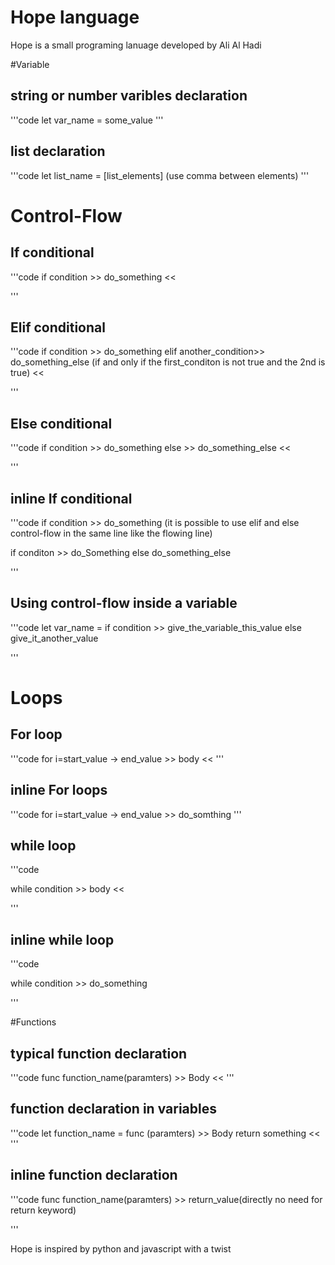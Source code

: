 # Hope language
  Hope is a small programing lanuage developed by Ali Al Hadi
  
#Variable

## string or number varibles declaration

'''code
let var_name = some_value
'''
## list declaration
'''code
   let list_name = [list_elements] (use comma between elements)
'''
# Control-Flow

## If conditional
'''code
  if condition >> 
    do_something
    << 

'''

## Elif conditional
'''code
  if condition >> 
    do_something
  elif another_condition>>
    do_something_else (if and only if the first_conditon is not true and the 2nd is true)
    << 

'''
## Else conditional
'''code
  if condition >> 
    do_something
  else >>
    do_something_else
    << 

'''
## inline If conditional
'''code
  if condition >> do_something
  (it is possible to use elif and else control-flow in the same line like the flowing line)
  
  if conditon >> do_Something else do_something_else

'''
## Using control-flow inside a variable
'''code
  let var_name = if condition >> give_the_variable_this_value else give_it_another_value

'''

# Loops

## For loop
'''code
    for i=start_value -> end_value >>
    body
    <<
'''

## inline For loops
'''code
    for i=start_value -> end_value >> do_somthing
'''

## while loop
'''code

  while condition >>
    body
    <<

'''
## inline while loop
'''code

  while condition >> do_something

'''


#Functions

## typical function declaration 
'''code
    func function_name(paramters) >>
      Body
    <<
'''

##  function declaration  in variables
'''code
   let function_name =  func (paramters) >>
                              Body
                              return something
                            <<
'''

##  inline function declaration  
'''code
   func function_name(paramters) >> return_value(directly no need for return keyword)
                              
'''

Hope is inspired by python and javascript with a twist

